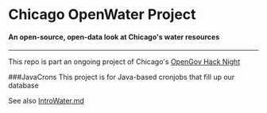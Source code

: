 # Chicago OpenWater Project
#### An open-source, open-data look at Chicago's water resources
---
This repo is part an ongoing project of Chicago's [OpenGov Hack Night](http://opengovhacknight.org/)

###JavaCrons
This project is for Java-based cronjobs that fill up our database

See also [IntroWater.md](IntroWater.md)
